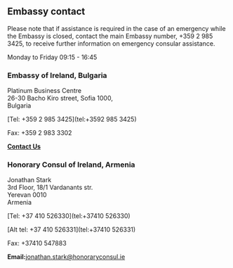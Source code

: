 ## Embassy contact

Please note that if assistance is required in the case of an emergency while the Embassy is closed, contact the main Embassy number, +359 2 985 3425, to receive further information on emergency consular assistance.

Monday to Friday 09:15 - 16:45

### Embassy of Ireland, Bulgaria

Platinum Business Centre   
26-30 Bacho Kiro street, Sofia 1000,   
Bulgaria

[Tel: +359 2 985 3425](tel:+3592 985 3425)

Fax: +359 2 983 3302

[**Contact Us**](/en/bulgaria/sofia/contact/)

### Honorary Consul of Ireland, Armenia

Jonathan Stark   
3rd Floor, 18/1 Vardanants str.   
Yerevan 0010   
Armenia

[Tel: +37 410 526330](tel:+37410 526330)

[Alt tel: +37 410 526331](tel:+37410 526331)

Fax: +37410 547883

**Email:**[jonathan.stark@honoraryconsul.ie](mailto:jonathan.stark@honoraryconsul.ie)